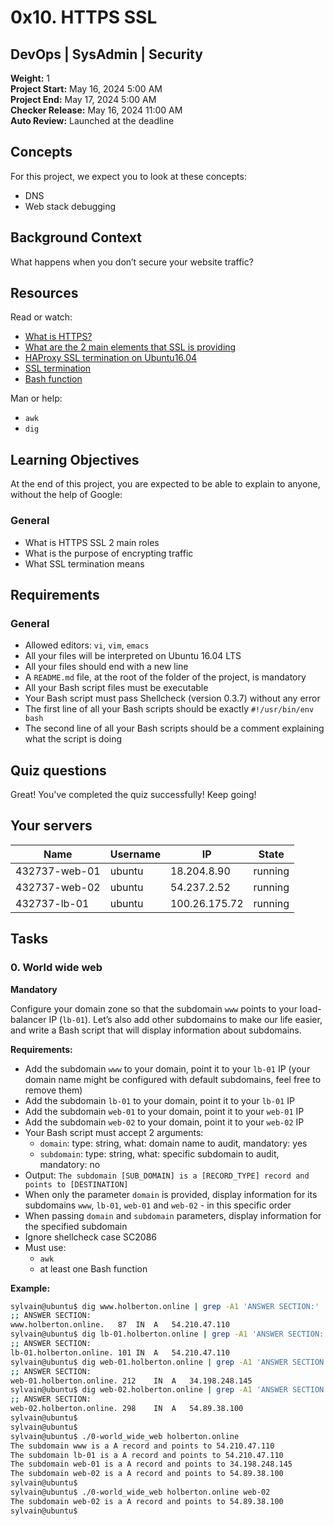 # 0x10. HTTPS SSL

## DevOps | SysAdmin | Security

**Weight:** 1  
**Project Start:** May 16, 2024 5:00 AM  
**Project End:** May 17, 2024 5:00 AM  
**Checker Release:** May 16, 2024 11:00 AM  
**Auto Review:** Launched at the deadline

## Concepts
For this project, we expect you to look at these concepts:
- DNS
- Web stack debugging

## Background Context
What happens when you don’t secure your website traffic?

## Resources
Read or watch:
- [What is HTTPS?](https://example.com)
- [What are the 2 main elements that SSL is providing](https://example.com)
- [HAProxy SSL termination on Ubuntu16.04](https://example.com)
- [SSL termination](https://example.com)
- [Bash function](https://example.com)

Man or help:
- `awk`
- `dig`

## Learning Objectives
At the end of this project, you are expected to be able to explain to anyone, without the help of Google:

### General
- What is HTTPS SSL 2 main roles
- What is the purpose of encrypting traffic
- What SSL termination means

## Requirements
### General
- Allowed editors: `vi`, `vim`, `emacs`
- All your files will be interpreted on Ubuntu 16.04 LTS
- All your files should end with a new line
- A `README.md` file, at the root of the folder of the project, is mandatory
- All your Bash script files must be executable
- Your Bash script must pass Shellcheck (version 0.3.7) without any error
- The first line of all your Bash scripts should be exactly `#!/usr/bin/env bash`
- The second line of all your Bash scripts should be a comment explaining what the script is doing

## Quiz questions
Great! You've completed the quiz successfully! Keep going!

## Your servers
| Name          | Username | IP            | State   |
|---------------|----------|---------------|---------|
| 432737-web-01 | ubuntu   | 18.204.8.90   | running |
| 432737-web-02 | ubuntu   | 54.237.2.52   | running |
| 432737-lb-01  | ubuntu   | 100.26.175.72 | running |

## Tasks

### 0. World wide web
**Mandatory**

Configure your domain zone so that the subdomain `www` points to your load-balancer IP (`lb-01`). Let’s also add other subdomains to make our life easier, and write a Bash script that will display information about subdomains.

**Requirements:**
- Add the subdomain `www` to your domain, point it to your `lb-01` IP (your domain name might be configured with default subdomains, feel free to remove them)
- Add the subdomain `lb-01` to your domain, point it to your `lb-01` IP
- Add the subdomain `web-01` to your domain, point it to your `web-01` IP
- Add the subdomain `web-02` to your domain, point it to your `web-02` IP
- Your Bash script must accept 2 arguments:
  - `domain`: type: string, what: domain name to audit, mandatory: yes
  - `subdomain`: type: string, what: specific subdomain to audit, mandatory: no
- Output: `The subdomain [SUB_DOMAIN] is a [RECORD_TYPE] record and points to [DESTINATION]`
- When only the parameter `domain` is provided, display information for its subdomains `www`, `lb-01`, `web-01` and `web-02` - in this specific order
- When passing `domain` and `subdomain` parameters, display information for the specified subdomain
- Ignore shellcheck case SC2086
- Must use:
  - `awk`
  - at least one Bash function

**Example:**
```sh
sylvain@ubuntu$ dig www.holberton.online | grep -A1 'ANSWER SECTION:'
;; ANSWER SECTION:
www.holberton.online.   87  IN  A   54.210.47.110
sylvain@ubuntu$ dig lb-01.holberton.online | grep -A1 'ANSWER SECTION:'
;; ANSWER SECTION:
lb-01.holberton.online. 101 IN  A   54.210.47.110
sylvain@ubuntu$ dig web-01.holberton.online | grep -A1 'ANSWER SECTION:'
;; ANSWER SECTION:
web-01.holberton.online. 212    IN  A   34.198.248.145
sylvain@ubuntu$ dig web-02.holberton.online | grep -A1 'ANSWER SECTION:'
;; ANSWER SECTION:
web-02.holberton.online. 298    IN  A   54.89.38.100
sylvain@ubuntu$
sylvain@ubuntu$
sylvain@ubuntu$ ./0-world_wide_web holberton.online
The subdomain www is a A record and points to 54.210.47.110
The subdomain lb-01 is a A record and points to 54.210.47.110
The subdomain web-01 is a A record and points to 34.198.248.145
The subdomain web-02 is a A record and points to 54.89.38.100
sylvain@ubuntu$
sylvain@ubuntu$ ./0-world_wide_web holberton.online web-02
The subdomain web-02 is a A record and points to 54.89.38.100
sylvain@ubuntu$

